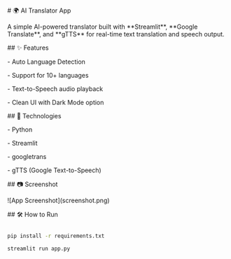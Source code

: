 \# 🌍 AI Translator App



A simple AI-powered translator built with \*\*Streamlit\*\*, \*\*Google Translate\*\*, and \*\*gTTS\*\* for real-time text translation and speech output.



\## ✨ Features

\- Auto Language Detection

\- Support for 10+ languages

\- Text-to-Speech audio playback

\- Clean UI with Dark Mode option



\## 🔧 Technologies

\- Python

\- Streamlit

\- googletrans

\- gTTS (Google Text-to-Speech)



\## 📷 Screenshot

!\[App Screenshot](screenshot.png)



\## 🛠 How to Run

```bash

pip install -r requirements.txt

streamlit run app.py



